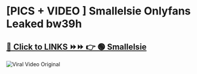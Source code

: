 
 # [PICS + VIDEO ] Smallelsie Onlyfans Leaked bw39h

## <h2><a href="https://clipsfans.com/Smallelsie&ref=git">🔗 Click to LINKS ⏩⏩ 👉 🟢 Smallelsie </a></h2>

<a href="https://clipsfans.com/Smallelsie&ref=git" rel="nofollow" data-target="animated-image.originalLink"><img src="https://i.ibb.co.com/xMMVF88/686577567.gif" alt="Viral Video Original" style="max-width: 100%; display: inline-block;" data-target="animated-image.originalImage"></a>

